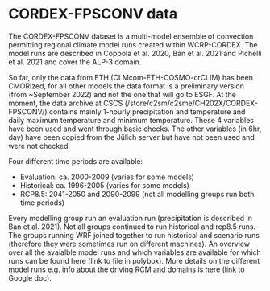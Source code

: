# CORDEX-FPSCONV data

The CORDEX-FPSCONV dataset is a multi-model ensemble of convection permitting regional climate model runs created within WCRP-CORDEX.
The model runs are described in Coppola et al. 2020, Ban et al. 2021 and Pichelli et al. 2021 and cover the ALP-3 domain.

So far, only the data from ETH (CLMcom-ETH-COSMO-crCLIM) has been CMORized, for all other models the data format is a preliminary version (from ~September 2022) and not the one that will go to ESGF.
At the moment, the data archive at CSCS (/store/c2sm/c2sme/CH202X/CORDEX-FPSCONV/) contains mainly 1-hourly precipitation and temperature and daily maximum temperature and minimum temperature.
These 4 variables have been used and went through basic checks. The other variables (in 6hr, day) have been copied from the Jülich server but have not been used and were not checked.

Four different time periods are available:
* Evaluation: ca. 2000-2009 (varies for some models)
* Historical: ca. 1996-2005 (varies for some models)
* RCP8.5: 2041-2050 and 2090-2099 (not all modelling groups run both time periods) 

Every modelling group run an evaluation run (precipitation is described in Ban et al. 2021).
Not all groups continued to run historical and rcp8.5 runs.
The groups running WRF joined together to run historical and scenario runs (therefore they were sometimes run on different machines).
An overview over all the avaialble model runs and which variables are available for which runs can be found here (link to file in polybox).
More details on the different model runs e.g. info about the driving RCM and domains is here (link to Google doc).
